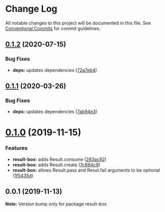 # Change Log

All notable changes to this project will be documented in this file.
See [Conventional Commits](https://conventionalcommits.org) for commit guidelines.

## [0.1.2](https://github.com/rafamel/utils/compare/result-box@0.1.1...result-box@0.1.2) (2020-07-15)


### Bug Fixes

* **deps:** updates dependencies ([72a7eb4](https://github.com/rafamel/utils/commit/72a7eb41a45d939b1c1904ba82447dd31677ff76))





## [0.1.1](https://github.com/rafamel/utils/compare/result-box@0.1.0...result-box@0.1.1) (2020-03-26)


### Bug Fixes

* **deps:** updates dependencies ([7ab94e3](https://github.com/rafamel/utils/commit/7ab94e3ee12c8dac58a4dcd0f7dca8a82742adbe))





# [0.1.0](https://github.com/rafamel/utils/compare/result-box@0.0.1...result-box@0.1.0) (2019-11-15)


### Features

* **result-box:** adds Result.consume ([283ac92](https://github.com/rafamel/utils/commit/283ac920c12508446ea6f397f7f4fc64ee3cf8a3))
* **result-box:** adds Result.create ([7c884c9](https://github.com/rafamel/utils/commit/7c884c961ba24300e3f2c1991aaf32617805e628))
* **result-box:** allows Result.pass and Resut.fail arguments to be optional ([1f5435d](https://github.com/rafamel/utils/commit/1f5435dc09f7d0a89a77e422049b71d96e3cfaf1))





## 0.0.1 (2019-11-13)

**Note:** Version bump only for package result-box
